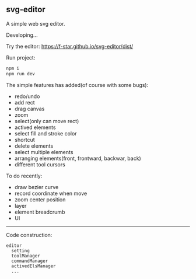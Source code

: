 svg-editor
---

A simple web svg editor.

Developing...

Try the editor: https://f-star.github.io/svg-editor/dist/

Run project:

```sh
npm i
npm run dev
```

The simple features has added(of course with some bugs):

- redo/undo
- add rect
- drag canvas
- zoom
- select(only can move rect)
- actived elements
- select fill and stroke color
- shortcut
- delete elements
- select multiple elements
- arranging elements(front, frontward, backwar, back)
- different tool cursors

To do recently:

- draw bezier curve
- record coordinate when move
- zoom center position
- layer
- element breadcrumb
- UI

---

Code construction:

```
editor
  setting
  toolManager
  commandManager
  activedElsManager
  ...
```